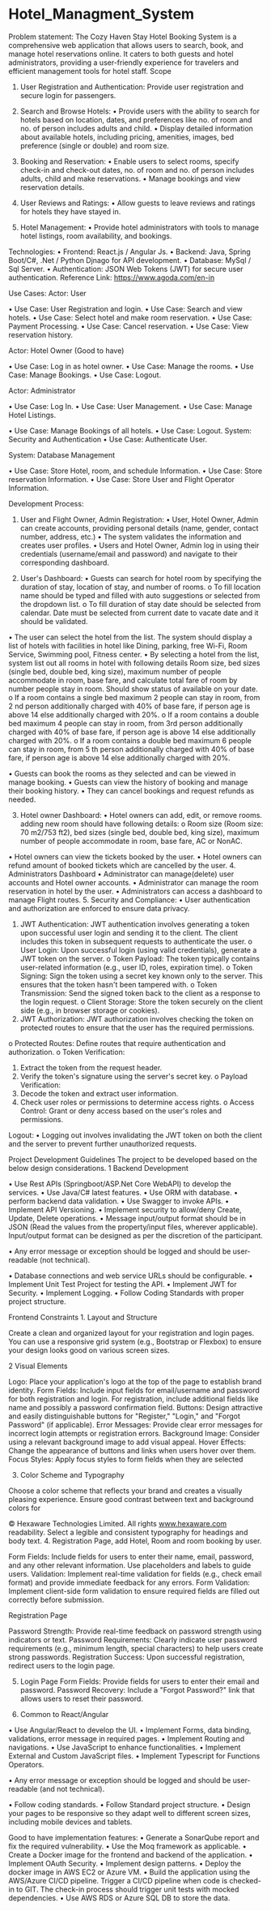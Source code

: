 # Hotel_Managment_System

Problem statement:
The Cozy Haven Stay Hotel Booking System is a comprehensive web application that allows users
to search, book, and manage hotel reservations online. It caters to both guests and hotel administrators,
providing a user-friendly experience for travelers and efficient management tools for hotel staff.
Scope
1. User Registration and Authentication: Provide user registration and secure login for passengers.
2. Search and Browse Hotels:
• Provide users with the ability to search for hotels based on location, dates, and
preferences like no. of room and no. of person includes adults and child.
• Display detailed information about available hotels, including pricing, amenities, images,
bed preference (single or double) and room size.

3. Booking and Reservation:
• Enable users to select rooms, specify check-in and check-out dates, no. of room and no.
of person includes adults, child and make reservations.
• Manage bookings and view reservation details.
4. User Reviews and Ratings:
• Allow guests to leave reviews and ratings for hotels they have stayed in.
5. Hotel Management:
• Provide hotel administrators with tools to manage hotel listings, room availability, and
bookings.

Technologies:
• Frontend: React.js / Angular Js.
• Backend: Java, Spring Boot/C#, .Net / Python Djnago for API development.
• Database: MySql / Sql Server.
• Authentication: JSON Web Tokens (JWT) for secure user authentication.
Reference Link: https://www.agoda.com/en-in

Use Cases:
Actor: User

• Use Case: User Registration and login.
• Use Case: Search and view hotels.
• Use Case: Select hotel and make room reservation.
• Use Case: Payment Processing.
• Use Case: Cancel reservation.
• Use Case: View reservation history.

Actor: Hotel Owner (Good to have)

• Use Case: Log in as hotel owner.
• Use Case: Manage the rooms.
• Use Case: Manage Bookings.
• Use Case: Logout.

Actor: Administrator

• Use Case: Log In.
• Use Case: User Management.
• Use Case: Manage Hotel Listings.

• Use Case: Manage Bookings of all hotels.
• Use Case: Logout.
System: Security and Authentication
• Use Case: Authenticate User.

System: Database Management

• Use Case: Store Hotel, room, and schedule Information.
• Use Case: Store reservation Information.
• Use Case: Store User and Flight Operator Information.

Development Process:
1. User and Flight Owner, Admin Registration:
• User, Hotel Owner, Admin can create accounts, providing personal details (name, gender,
contact number, address, etc.)
• The system validates the information and creates user profiles.
• Users and Hotel Owner, Admin log in using their credentials (username/email and
password) and navigate to their corresponding dashboard.

2. User's Dashboard:
• Guests can search for hotel room by specifying the duration of stay, location of stay, and
number of rooms.
o To fill location name should be typed and filled with auto suggestions or selected
from the dropdown list.
o To fill duration of stay date should be selected from calendar. Date must be
selected from current date to vacate date and it should be validated.

• The user can select the hotel from the list. The system should display a list of hotels with
facilities in hotel like Dining, parking, free Wi-Fi, Room Service, Swimming pool, Fitness
center.
• By selecting a hotel from the list, system list out all rooms in hotel with following details
Room size, bed sizes (single bed, double bed, king size), maximum number of people
accommodate in room, base fare, and calculate total fare of room by number people stay
in room. Should show status of available on your date.
o If a room contains a single bed maximum 2 people can stay in room, from 2
nd
person additionally charged with 40% of base fare, if person age is above 14 else
additionally charged with 20%.
o If a room contains a double bed maximum 4 people can stay in room, from 3rd
person additionally charged with 40% of base fare, if person age is above 14 else
additionally charged with 20%.
o If a room contains a double bed maximum 6 people can stay in room, from 5
th
person additionally charged with 40% of base fare, if person age is above 14 else
additionally charged with 20%.

• Guests can book the rooms as they selected and can be viewed in manage booking.
• Guests can view the history of booking and manage their booking history.
• They can cancel bookings and request refunds as needed.

3. Hotel owner Dashboard:
• Hotel owners can add, edit, or remove rooms. adding new room should have following
details:
o Room size (Room size: 70 m2/753 ft2), bed sizes (single bed, double bed, king size),
maximum number of people accommodate in room, base fare, AC or NonAC.

• Hotel owners can view the tickets booked by the user.
• Hotel owners can refund amount of booked tickets which are cancelled by the user.
4. Administrators Dashboard
• Administrator can manage(delete) user accounts and Hotel owner accounts.
• Administrator can manage the room reservation in hotel by the user.
• Administrators can access a dashboard to manage Flight routes.
5. Security and Compliance:
• User authentication and authorization are enforced to ensure data privacy.
1. JWT Authentication:
JWT authentication involves generating a token upon successful user login and sending it to
the client. The client includes this token in subsequent requests to authenticate the user.
o User Login: Upon successful login (using valid credentials), generate a JWT token
on the server.
o Token Payload: The token typically contains user-related information (e.g., user
ID, roles, expiration time).
o Token Signing: Sign the token using a secret key known only to the server. This
ensures that the token hasn't been tampered with.
o Token Transmission: Send the signed token back to the client as a response to the
login request.
o Client Storage: Store the token securely on the client side (e.g., in browser storage
or cookies).
2. JWT Authorization:
JWT authorization involves checking the token on protected routes to ensure that the user
has the required permissions.

o Protected Routes: Define routes that require authentication and authorization.
o Token Verification:
1. Extract the token from the request header.
2. Verify the token's signature using the server's secret key.
o Payload Verification:
1. Decode the token and extract user information.
2. Check user roles or permissions to determine access rights.
o Access Control: Grant or deny access based on the user's roles and permissions.

Logout:
• Logging out involves invalidating the JWT token on both the client and the server to
prevent further unauthorized requests.

Project Development Guidelines
The project to be developed based on the below design considerations.
1 Backend
Development

• Use Rest APIs (Springboot/ASP.Net Core WebAPI) to develop the services.
• Use Java/C# latest features.
• Use ORM with database.
• perform backend data validation.
• Use Swagger to invoke APIs.
• Implement API Versioning.
• Implement security to allow/deny Create, Update, Delete operations.
• Message input/output format should be in JSON (Read the values from the
property/input files, wherever applicable). Input/output format can be
designed as per the discretion of the participant.

• Any error message or exception should be logged and should be user-
readable (not technical).

• Database connections and web service URLs should be configurable.
• Implement Unit Test Project for testing the API.
• Implement JWT for Security.
• Implement Logging.
• Follow Coding Standards with proper project structure.

Frontend Constraints
1.
Layout and
Structure

Create a clean and organized layout for your registration and login pages. You
can use a responsive grid system (e.g., Bootstrap or Flexbox) to ensure your
design looks good on various screen sizes.

2
Visual
Elements

Logo: Place your application's logo at the top of the page to establish brand
identity.
Form Fields: Include input fields for email/username and password for both
registration and login. For registration, include additional fields like name and
possibly a password confirmation field.
Buttons: Design attractive and easily distinguishable buttons for "Register,"
"Login," and "Forgot Password" (if applicable).
Error Messages: Provide clear error messages for incorrect login attempts or
registration errors.
Background Image: Consider using a relevant background image to add visual
appeal.
Hover Effects: Change the appearance of buttons and links when users hover
over them.
Focus Styles: Apply focus styles to form fields when they are selected

3. Color Scheme
and
Typography

Choose a color scheme that reflects your brand and creates a visually pleasing
experience. Ensure good contrast between text and background colors for

© Hexaware Technologies Limited. All rights www.hexaware.com
readability. Select a legible and consistent typography for headings and body
text.
4. Registration
Page, add
Hotel, Room
and room
booking by
user.

Form Fields: Include fields for users to enter their name, email, password, and
any other relevant information. Use placeholders and labels to guide users.
Validation: Implement real-time validation for fields (e.g., check email format)
and provide immediate feedback for any errors.
Form Validation: Implement client-side form validation to ensure required
fields are filled out correctly before submission.

Registration
Page

Password Strength: Provide real-time feedback on password strength using
indicators or text.
Password Requirements: Clearly indicate user password requirements (e.g.,
minimum length, special characters) to help users create strong passwords.
Registration Success: Upon successful registration, redirect users to the login
page.

5. Login Page Form Fields: Provide fields for users to enter their email and password.
Password Recovery: Include a "Forgot Password?" link that allows users to
reset their password.

6. Common to
React/Angular

• Use Angular/React to develop the UI.
• Implement Forms, data binding, validations, error message in required
pages.
• Implement Routing and navigations.
• Use JavaScript to enhance functionalities.
• Implement External and Custom JavaScript files.
• Implement Typescript for Functions Operators.

• Any error message or exception should be logged and should be user-
readable (and not technical).

• Follow coding standards.
• Follow Standard project structure.
• Design your pages to be responsive so they adapt well to different screen
sizes, including mobile devices and tablets.

Good to have implementation features:
• Generate a SonarQube report and fix the required vulnerability.
• Use the Moq framework as applicable.
• Create a Docker image for the frontend and backend of the application.
• Implement OAuth Security.
• Implement design patterns.
• Deploy the docker image in AWS EC2 or Azure VM.
• Build the application using the AWS/Azure CI/CD pipeline. Trigger a CI/CD pipeline when code is
checked-in to GIT. The check-in process should trigger unit tests with mocked dependencies.
• Use AWS RDS or Azure SQL DB to store the data.
